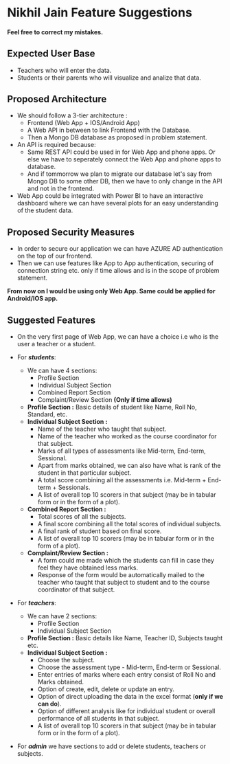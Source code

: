 # Nikhil Jain Feature Suggestions
#### Feel free to correct my mistakes.

## Expected User Base
* Teachers who will enter the data.
* Students or their parents who will visualize and analize that data.
## Proposed Architecture
* We should follow a 3-tier architecture :
  - Frontend (Web App + IOS/Android App)
  - A Web API in between to link Frontend with the Database.
  - Then a Mongo DB database as proposed in problem statement.
* An API is required because:
  - Same REST API could be used in for Web App and phone apps. Or else we have to seperately connect the Web App and phone apps to database. 
  - And if tommorrow we plan to migrate our database let's say from Mongo DB to some other DB, then we have to only change in the API and not in the frontend.
 * Web App could be integrated with Power BI to have an interactive dashboard where we can have several plots for an easy understanding of the student data.
 
 ## Proposed Security Measures
 * In order to secure our application we can have AZURE AD authentication on the top of our frontend.
 * Then we can use features like App to App authentication, securing of connection string etc. only if time allows and is in the scope of problem statement.
 
 **From now on I would be using only Web App. Same could be applied for Android/IOS app.**
 ## Suggested Features
  * On the very first page of Web App, we can have a choice i.e who is the user a teacher or a student.
  * For **_students_**:
    * We can have 4 sections:
      - Profile Section
      - Individual Subject Section
      - Combined Report Section
      - Complaint/Review Section **(Only if time allows)**
    * **Profile Section :** Basic details of student like Name, Roll No, Standard, etc.
    * **Individual Subject Section :** 
      - Name of the teacher who taught that subject.
      - Name of the teacher who worked as the course coordinator for that subject.
      - Marks of all types of assessments like Mid-term, End-term, Sessional.
      - Apart from marks obtained, we can also have what is rank of the student in that particular subject.
      - A total score combining all the assessments i.e. Mid-term + End-term + Sessionals.
      - A list of overall top 10 scorers in that subject (may be in tabular form or in the form of a plot).
    *  **Combined Report Section :**
        - Total scores of all the subjects.
        - A final score combining all the total scores of individual subjects.
        - A final rank of student based on final score.
        - A list of overall top 10 scorers (may be in tabular form or in the form of a plot).
    * **Complaint/Review Section :**
        - A form could me made which the students can fill in case they feel they have obtained less marks.
        - Response of the form would be automatically mailed to the teacher who taught that subject to student and to the course coordinator of that subject.
        
  * For **_teachers_**:
    * We can have 2 sections:
      - Profile Section
      - Individual Subject Section
    * **Profile Section :** Basic details like Name, Teacher ID, Subjects taught etc.
    * **Individual Subject Section :** 
      - Choose the subject.
      - Choose the assessment type - Mid-term, End-term or Sessional.
      - Enter entries of marks where each entry consist of Roll No and Marks obtained.
      - Option of create, edit, delete or update an entry.
      - Option of direct uploading the data in the excel format (**only if we can do**).
      - Option of different analysis like for individual student or overall performance of all students in that subject.
      - A list of overall top 10 scorers in that subject (may be in tabular form or in the form of a plot).
      
    
   * For **_admin_** we have sections to add or delete students, teachers or subjects. 
 
 
  
  
 
 




